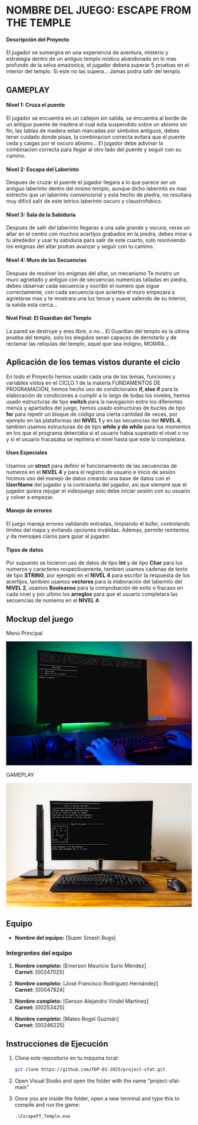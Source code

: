 # NOMBRE DEL JUEGO: ESCAPE FROM THE TEMPLE

#### Descripción del Proyecto

El jugador se sumergira en una experiencia de aventura, misterio y estrategia dentro de un antiguo templo mistico abandonado en lo mas profundo de la selva amazonica, el jugador debera superar 5 pruebas en el interior del templo. Si este no las supera... Jamas podra salir del templo.

## GAMEPLAY

#### Nivel 1: Cruza el puente
El jugador se encuentra en un callejon sin salida, se encuentra al borde de un antiguo puente de madera el cual esta suspendido sobre un abismo sin fin, las tablas de madera estan marcadas por simbolos antiguos, debes tener cuidado donde pisas, la combinacion correcta evitara que el puente ceda y caigas por el oscuro abismo... El jugador debe adivinar la combinacion correcta para llegar al otro lado del puente y seguir con su camino.

#### Nivel 2: Escapa del Laberinto
Despues de cruzar el puente el jugador llegara a lo que parece ser un antiguo laberinto dentro del mismo templo, aunque dicho laberinto es mas estrecho que un laberinto convencional y esta hecho de piedra, no resultara muy dificil salir de este tetrico laberinto oscuro y claustrofobico.

#### Nivel 3: Sala de la Sabiduria
Despues de salir del laberinto llegaras a una sala grande y oscura, veras un altar en el centro con muchos acertijos grabados en la piedra, debes mirar a tu alrededor y usar tu sabiduria para salir de este cuarto, solo resolviendo los enigmas del altar podras avanzar y seguir con tu camino.

#### Nivel 4: Muro de las Secuencias
Despues de resolver los enigmas del altar, un mecanismo Te mostro un muro agrietado y antiguo con de secuencias numericas talladas en piedra, debes observar cada secuencia y escribir el numero que sigue correctamente, con cada secuencia que aciertes el muro empezara a agrietarse mas y te mostrara una luz tenue y suave saliendo de su interior, la salida esta cerca...

#### Nvel Final: El Guardian del Templo
La pared se destruye y eres libre, o no...
El Guardian del templo es la ultima prueba del templo, solo los elegidos seran capaces de derrotarlo y de reclamar las reliquias del templo, aquel que sea indigno, MORIRA...



## Aplicación de los temas vistos durante el ciclo

En todo el Proyecto hemos usado cada una de los temas, funciones y variables vistos en el CICLO 1 de la materia FUNDAMENTOS DE PROGRAMACIÓN, hemos hecho uso de condicionales **if, else if** para la elaboración de condiciones a cumplir a lo largo de todas los niveles, hemos usado estructuras de tipo **switch** para la navegacion entre los diferentes menús y apartados del juego, hemos usado estructuras de bucles de tipo **for** para repetir un bloque de código una cierta cantidad de veces, por ejemplo en las plataformas del **NIVEL 1** y en las secuencias del **NIVEL 4**, tambien usamos estructuras de de tipo **while y do while** para los momentos en los que el programa detectaba si el usuario habia superado el nivel o no y si el usuario fracasaba se repitiera el nivel hasta que este lo completara. 

#### Usos Especiales

Usamos un **struct** para definir el funcionamiento de las secuencias de numeros en el **NIVEL 4** y para el registro de usuario e inicio de sesión hicimos uso del manejo de datos creando una base de datos con el **UserName** del jugador y la contraseña del jugador, asi que siempre que el jugador quiera rejugar el videojuego solo debe iniciar sesión con su usuario y volver a empezar.

#### Manejo de errores

El juego maneja errores validando entradas, limpiando el búfer, controlando límites del mapa y evitando opciones inválidas. Además, permite reintentos y da mensajes claros para guiar al jugador.

#### Tipos de datos

Por supuesto se hicieron uso de datos de tipo **Int** y de tipo **Char** para los numeros y caracteres respectivamente, tambien usamos cadenas de texto de tipo **STRING**, por ejemplo en el **NIVEL 4** para escribir la respuesta de los acertijos, tambien usamos **vectores** para la elaboración del laberinto del **NIVEL 2**, usamos **Booleanos** para la comprobación de exito o fracaso en cada nivel y por ultimo los **arreglos** para que el usuario completara las secuencias de numeros en el **NIVEL 4**.







## Mockup del juego
Menú Principal

![Image Alt](https://github.com/FDP-01-2025/project-sfat/blob/b1ac8e722d2152dc35be069ccaa700df5da25318/IMG/mainMenuIMAGE.jpg)

GAMEPLAY

![Image Alt](https://github.com/FDP-01-2025/project-sfat/blob/6d8c5f0047bae987ff897cfe59d47519c7eee866/IMG/level2IMAGE.jpg)


## Equipo

- **Nombre del equipo:** [Super Smash Bugs]

### Integrantes del equipo

1. **Nombre completo:** [Emerson Mauricio Surio Méndez]  
   **Carnet:** [00247025]

2. **Nombre completo:** [José Francisco Rodríguez Hernández]  
   **Carnet:** [00047824]

3. **Nombre completo:** [Gerson Alejandro Vindel Martínez]  
   **Carnet:** [00253425]

4. **Nombre completo:** [Mateo Rogel Guzmán]  
   **Carnet:** [00246225]
   
   

## Instrucciones de Ejecución

1. Clona este repositorio en tu máquina local:
   ```bash
   git clone https://github.com/FDP-01-2025/project-sfat.git

2. Open Visual Studio and open the folder with the name "project-sfat-main"
   
3. Once you are inside the folder, open a new terminal and type this to compile and run the game:
   ```bash
   .\EscapeFT_Temple.exe


